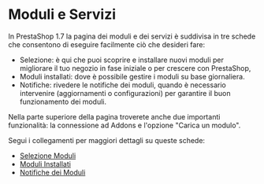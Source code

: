 # Moduli e Servizi

In PrestaShop 1.7 la pagina dei moduli e dei servizi è suddivisa in tre schede che consentono di eseguire facilmente ciò che desideri fare:

* Selezione: è qui che puoi scoprire e installare nuovi moduli per migliorare il tuo negozio in fase iniziale o per crescere con PrestaShop,
* Moduli installati: dove è possibile gestire i moduli su base giornaliera.
* Notifiche: rivedere le notifiche dei moduli, quando è necessario intervenire \(aggiornamenti o configurazioni\) per garantire il buon funzionamento dei moduli.

Nella parte superiore della pagina troverete anche due importanti funzionalità: la connessione ad Addons e l'opzione "Carica un modulo".

Segui i collegamenti per maggiori dettagli su queste schede:

* [ Selezione Moduli](selezione-moduli.md)
* [ Moduli Installati](moduli-installati.md)
* [ Notifiche dei Moduli](notifiche-moduli.md)

